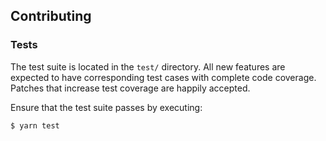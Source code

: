 ## Contributing

### Tests

The test suite is located in the `test/` directory.  All new features are
expected to have corresponding test cases with complete code coverage.  Patches
that increase test coverage are happily accepted.

Ensure that the test suite passes by executing:

```bash
$ yarn test
```
